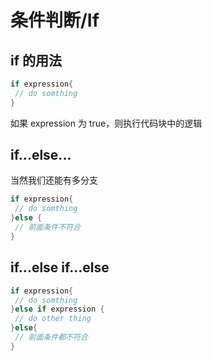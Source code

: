 # 条件判断/If

## if 的用法

```go
if expression{
 // do somthing
}
```

如果 expression 为 true，则执行代码块中的逻辑

## if...else...

当然我们还能有多分支

```go
if expression{
 // do somthing
}else {
 // 前面条件不符合
}
```

## if...else if...else

```go
if expression{
 // do somthing
}else if expression {
 // do other thing
}else{
 // 前面条件都不符合
}
```
